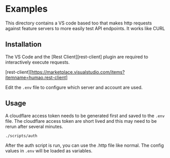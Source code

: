 # Examples

This directory contains a VS code based too that makes http requests against feature servers to more easily test API endpoints. It works like CURL

## Installation

The VS Code and the [Rest Client][rest-client] plugin are required to
interactively execute requests.

[rest-client][https://marketplace.visualstudio.com/items?itemname=humao.rest-client]

Edit the `.env` file to configure which server and account are used. 


## Usage

A cloudflare access token needs to be generated first and saved to the `.env`
file. The cloudflare access token are short lived and this may need to be
rerun after several minutes.

```
./scripts/auth
```

After the auth script is run, you can use the .http file like normal. The
config values in `.env` will be loaded as variables.


